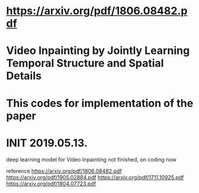 # https://arxiv.org/pdf/1806.08482.pdf
# Video Inpainting by Jointly Learning Temporal Structure and Spatial Details
# This codes for implementation of the paper 

# INIT 2019.05.13.

deep learning model for Video Inpainting 
not finished, on coding now

reference
https://arxiv.org/pdf/1806.08482.pdf
https://arxiv.org/pdf/1905.02884.pdf
https://arxiv.org/pdf/1711.10925.pdf
https://arxiv.org/pdf/1804.07723.pdf

